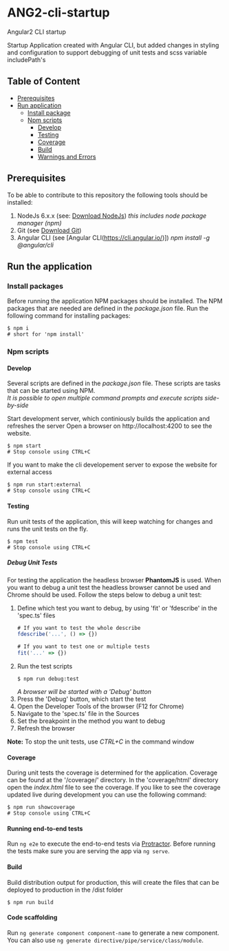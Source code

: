# ANG2-cli-startup
Angular2 CLI startup

Startup Application created with Angular CLI, but added changes in styling and configuration
to support debugging of unit tests and scss variable includePath's

## Table of Content

- [Prerequisites](#prerequisites)
- [Run application](#run-the-application)
    - [Install package](#install-packages)
    - [Npm scripts](#npm-scripts)
        - [Develop](#develop)
        - [Testing](#testing)
        - [Coverage](#coverage)
        - [Build](#build)
        - [Warnings and Errors](#warning-and-errors)

## Prerequisites

To be able to contribute to this repository the following tools should be installed:

1. NodeJs 6.x.x (see: [Download NodeJs](https://nodejs.org/en/download/current/))
    *this includes node package manager (npm)*
2. Git (see [Download Git](https://git-scm.com/))
3. Angular CLI (see [Angular CLI(https://cli.angular.io/)])
    *npm install -g @angular/cli*

## Run the application

### Install packages

Before running the application NPM packages should be installed. The NPM
packages that are needed are defined in the *package.json* file.
Run the following command for installing packages:
```
$ npm i
# short for 'npm install'
```

### Npm scripts

#### Develop

Several scripts are defined in the *package.json* file. These scripts are tasks
that can be started using NPM.  
*It is possible to open multiple command prompts and execute scripts side-by-side*

Start development server, which continiously builds the application and refreshes the server
Open a browser on http://localhost:4200 to see the website.
```
$ npm start
# Stop console using CTRL+C
```

If you want to make the cli developement server to expose the website for external access
```
$ npm run start:external
# Stop console using CTRL+C
```

#### Testing

Run unit tests of the application, this will keep watching for changes and
runs the unit tests on the fly.
```
$ npm test
# Stop console using CTRL+C
```

##### Debug Unit Tests

For testing the application the headless browser **PhantomJS** is used.
When you want to debug a unit test the headless browser cannot be used and
Chrome should be used. Follow the steps below to debug a unit test:

1. Define which test you want to debug, by using 'fit' or 'fdescribe' in the 'spec.ts' files
    ```javascript
    # If you want to test the whole describe
    fdescribe('...', () => {})

    # If you want to test one or multiple tests
    fit('...' => {})
    ```
2. Run the test scripts
    ```
    $ npm run debug:test
    ```
    *A browser will be started with a 'Debug' button*
4. Press the 'Debug' button, which start the test
5. Open the Developer Tools of the browser (F12 for Chrome)
6. Navigate to the 'spec.ts' file in the Sources
7. Set the breakpoint in the method you want to debug
8. Refresh the browser

**Note:** To stop the unit tests, use *CTRL+C* in the command window

#### Coverage

During unit tests the coverage is determined for the application. Coverage can be found
at the '/coverage/' directory. In the 'coverage/html' directory open the *index.html* file
to see the coverage. If you like to see the coverage updated live during development you can
use the following command:
```
$ npm run showcoverage
# Stop console using CTRL+C
```

#### Running end-to-end tests

Run `ng e2e` to execute the end-to-end tests via [Protractor](http://www.protractortest.org/).
Before running the tests make sure you are serving the app via `ng serve`.


#### Build

Build distribution output for production, this will create the files that can be
deployed to production in the /dist folder
```
$ npm run build
```

#### Code scaffolding

Run `ng generate component component-name` to generate a new component. You can also use `ng generate directive/pipe/service/class/module`.
